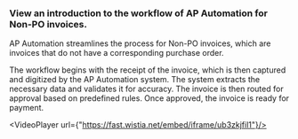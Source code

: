 ### View an introduction to the workflow of AP Automation for Non-PO invoices.

AP Automation streamlines the process for Non-PO invoices, which are invoices that do not have a corresponding purchase order. 

The workflow begins with the receipt of the invoice, which is then captured and digitized by the AP Automation system. The system extracts the necessary data and validates it for accuracy. The invoice is then routed for approval based on predefined rules. Once approved, the invoice is ready for payment.

<VideoPlayer url={"https://fast.wistia.net/embed/iframe/ub3zkjfil1"}/>
